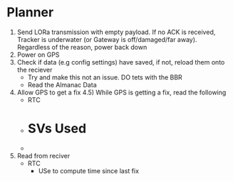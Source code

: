 # Planner

1) Send LORa transmission with empty payload. If no ACK is received, Tracker is underwater (or Gateway is off/damaged/far away). Regardless of the reason, power back down
2) Power on GPS
3) Check if data (e.g config settings) have saved, if not, reload them onto the reciever
    * Try and make this not an issue. DO tets with the BBR
    * Read the Almanac Data
4) Allow GPS to get a fix
4.5) While GPS is getting a fix, read the following
    * RTC
    * # SVs Used
    * 
3) Read from reciver
    * RTC
        * USe to compute time since last fix